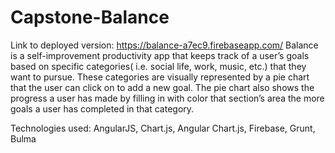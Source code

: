 # Capstone-Balance

Link to deployed version: https://balance-a7ec9.firebaseapp.com/
Balance is a self-improvement productivity app that keeps track of a user’s goals based on specific categories( i.e. social life, work, music, etc.) that they want to pursue. These categories are visually represented by a pie chart that the user can click on to add a new goal. The pie chart also shows the progress a user has made by filling in with color that section’s area the more goals a user has completed in that category.

Technologies used: AngularJS, Chart.js, Angular Chart.js, Firebase, Grunt, Bulma
